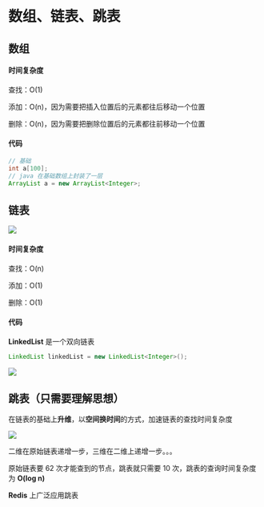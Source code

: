 # 数组、链表、跳表

## 数组

#### 时间复杂度

查找：O(1)

添加：O(n)，因为需要把插入位置后的元素都往后移动一个位置

删除：O(n)，因为需要把删除位置后的元素都往前移动一个位置

#### 代码

```java
// 基础
int a[100];
// java 在基础数组上封装了一层
ArrayList a = new ArrayList<Integer>;
```

## 链表

![](https://gitee.com/kingmusi/imgs/raw/master/blog/20211103111838.png)

#### 时间复杂度

查找：O(n)

添加：O(1)

删除：O(1)

#### 代码

**LinkedList** 是一个双向链表

```java
LinkedList linkedList = new LinkedList<Integer>();
```

![](https://gitee.com/kingmusi/imgs/raw/master/blog/20211103112358.png)

## 跳表（只需要理解思想）

在链表的基础上**升维**，以**空间换时间**的方式，加速链表的查找时间复杂度

![](https://gitee.com/kingmusi/imgs/raw/master/blog/20211103105257.png)

二维在原始链表递增一步，三维在二维上递增一步。。。

原始链表要 62 次才能查到的节点，跳表就只需要 10 次，跳表的查询时间复杂度为 **O(log n)**

**Redis** 上广泛应用跳表